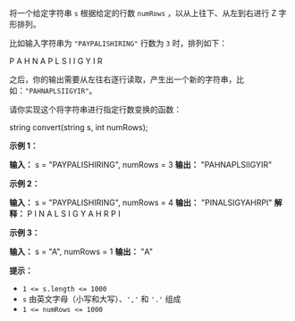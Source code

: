 将一个给定字符串 `s` 根据给定的行数 `numRows` ，以从上往下、从左到右进行 Z 字形排列。

比如输入字符串为 `"PAYPALISHIRING"` 行数为 `3` 时，排列如下：

P   A   H   N
A P L S I I G
Y   I   R

之后，你的输出需要从左往右逐行读取，产生出一个新的字符串，比如：`"PAHNAPLSIIGYIR"`。

请你实现这个将字符串进行指定行数变换的函数：

string convert(string s, int numRows);

**示例 1：** 

**输入：** s = "PAYPALISHIRING", numRows = 3
**输出：** "PAHNAPLSIIGYIR"

**示例 2：** 

**输入：** s = "PAYPALISHIRING", numRows = 4
**输出：** "PINALSIGYAHRPI"
**解释：** 
P     I    N
A   L S  I G
Y A   H R
P     I

**示例 3：** 

**输入：** s = "A", numRows = 1
**输出：** "A"

**提示：** 

*   `1 <= s.length <= 1000`
*   `s` 由英文字母（小写和大写）、`','` 和 `'.'` 组成
*   `1 <= numRows <= 1000`